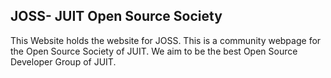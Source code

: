 ## JOSS- JUIT Open Source Society

This Website holds the website for JOSS. This is a community webpage for the Open Source Society of JUIT. We aim to be the best Open Source Developer Group of JUIT.

